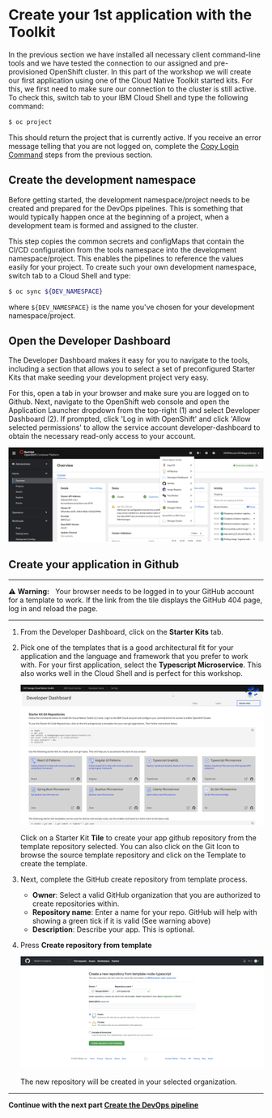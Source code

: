 # Create your 1st application with the Toolkit

In the previous section we have installed all necessary client command-line tools and we have tested the connection to our assigned and pre-provisioned OpenShift cluster. In this part of the workshop we will create our first application using one of the Cloud Native Toolkit started kits. For this, we first need to make sure our connection to the cluster is still active. To check this, switch tab to your IBM Cloud Shell and type the following command:

```bash
$ oc project
```

This should return the project that is currently active. If you receive an error message telling that you are not logged on, complete the [Copy Login Command](1-Prereqs.md#the-ibm-cloud-shell) steps from the previous section.

## Create the development namespace

Before getting started, the development namespace/project needs to be created and prepared for the DevOps pipelines. This is something that would typically happen once at the beginning of a project, when a development team is formed and assigned to the cluster.

This step copies the common secrets and configMaps that contain the CI/CD configuration from the tools namespace into the development namespace/project. This enables the pipelines to reference the values easily for your project. To create such your own development namespace, switch tab to a Cloud Shell and type:

```bash
$ oc sync ${DEV_NAMESPACE}
```

where `${DEV_NAMESPACE}` is the name you've chosen for your development namespace/project.

## Open the Developer Dashboard

The Developer Dashboard makes it easy for you to navigate to the tools, including a section that allows you to select a set of preconfigured Starter Kits that make seeding your development project very easy.

For this, open a tab in your browser and make sure you are logged on to Github. Next, navigate to the OpenShift web console and open the Application Launcher dropdown from the top-right (1) and select Developer Dashboard (2). If prompted, click 'Log in with OpenShift' and click 'Allow selected permissions' to allow the service account developer-dashboard to obtain the necessary read-only access to your account.

![Developer Dashboard](images/developer-dashboard.png)

## Create your application in Github

---
:warning: **Warning:** &nbsp; Your browser needs to be logged in to your GitHub account for a template to work. If the link from the tile displays the GitHub 404 page, log in and reload the page.

---

1. From the Developer Dashboard, click on the **Starter Kits** tab.

2. Pick one of the templates that is a good architectural fit for your application and the language and framework that you prefer to work with. For your first application, select the **Typescript Microservice**. This also works well in the Cloud Shell and is perfect for this workshop.

    ![Typescript Microservice](images/typescript-microservice.png)

    Click on a Starter Kit **Tile** to create your app github repository from the template repository selected.  You can also click on the Git Icon to browse the source template repository and click on the Template to create the template.

3. Next, complete the GitHub create repository from template process.

    * **Owner**: Select a valid GitHub organization that you are authorized to create repositories within.
    * **Repository name**: Enter a name for your repo. GitHub will help with showing a green tick if it is valid (See warning above)
    * **Description**: Describe your app. This is optional.

4. Press **Create repository from template**

    ![Create Repository from Template](images/create-repo-from-template.png)

    The new repository will be created in your selected organization.

---

__Continue with the next part [Create the DevOps pipeline](3-Pipelines.md)__

